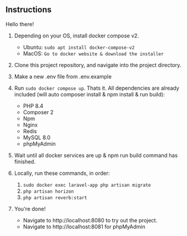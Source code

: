 ## Instructions

Hello there!


1. Depending on your OS, install docker compose v2.

    - Ubuntu: `sudo apt install docker-compose-v2`
    - MacOS: `Go to docker website & download the installer`

2. Clone this project repository, and navigate into the project directory.

3. Make a new .env file from .env.example

4. Run `sudo docker compose up`. Thats it. All dependencies are already included (will auto composer install & npm install & run build): 
    - PHP 8.4
    - Composer 2
    - Npm
    - Nginx
    - Redis
    - MySQL 8.0
    - phpMyAdmin

5. Wait until all docker services are up & npm run build command has finished.

6. Locally, run these commands, in order:
    1. `sudo docker exec laravel-app php artisan migrate`
    2. `php artisan horizon`
    3. `php artisan reverb:start`

7. You're done! 

    - Navigate to http://localhost:8080 to try out the project.
    - Navigate to http://localhost:8081 for phpMyAdmin
